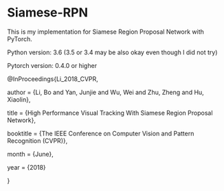 # Siamese-RPN

This is my implementation for Siamese Region Proposal Network with PyTorch.


Python version: 3.6 (3.5 or 3.4 may be also okay even though I did not try)

Pytorch version: 0.4.0 or higher








@InProceedings{Li_2018_CVPR,

author = {Li, Bo and Yan, Junjie and Wu, Wei and Zhu, Zheng and Hu, Xiaolin},

title = {High Performance Visual Tracking With Siamese Region Proposal Network},

booktitle = {The IEEE Conference on Computer Vision and Pattern Recognition (CVPR)},

month = {June},

year = {2018}

}
